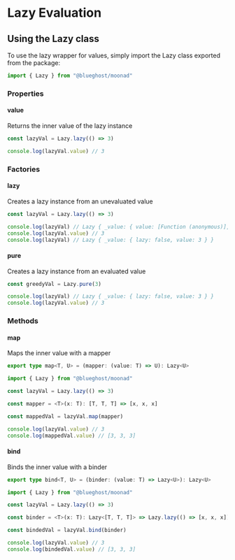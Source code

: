 # Lazy Evaluation

## Using the Lazy class

To use the lazy wrapper for values, simply import the Lazy class exported from the package:

```typescript
import { Lazy } from "@blueghost/moonad"
```

### Properties

#### value

Returns the inner value of the lazy instance

```typescript
const lazyVal = Lazy.lazy(() => 3)

console.log(lazyVal.value) // 3
```

### Factories

#### lazy

Creates a lazy instance from an unevaluated value

```typescript
const lazyVal = Lazy.lazy(() => 3)

console.log(lazyVal) // Lazy { _value: { value: [Function (anonymous)], lazy: true } }
console.log(lazyVal.value) // 3
console.log(lazyVal) // Lazy { _value: { lazy: false, value: 3 } }
```

#### pure

Creates a lazy instance from an evaluated value

```typescript
const greedyVal = Lazy.pure(3)

console.log(lazyVal) // Lazy { _value: { lazy: false, value: 3 } }
console.log(lazyVal.value) // 3
```

### Methods

#### map

Maps the inner value with a mapper

```typescript
export type map<T, U> = (mapper: (value: T) => U): Lazy<U>
```

```typescript
import { Lazy } from "@blueghost/moonad"

const lazyVal = Lazy.lazy(() => 3)

const mapper = <T>(x: T): [T, T, T] => [x, x, x]

const mappedVal = lazyVal.map(mapper)

console.log(lazyVal.value) // 3
console.log(mappedVal.value) // [3, 3, 3]
```

#### bind

Binds the inner value with a binder

```typescript
export type bind<T, U> = (binder: (value: T) => Lazy<U>): Lazy<U>
```

```typescript
import { Lazy } from "@blueghost/moonad"

const lazyVal = Lazy.lazy(() => 3)

const binder = <T>(x: T): Lazy<[T, T, T]> => Lazy.lazy(() => [x, x, x])

const bindedVal = lazyVal.bind(binder)

console.log(lazyVal.value) // 3
console.log(bindedVal.value) // [3, 3, 3]
```
